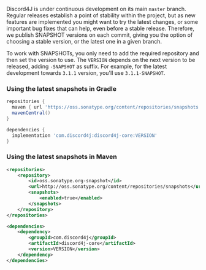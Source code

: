 Discord4J is under continuous development on its main `master` branch. Regular releases establish a point of stability within the project, but as new features are implemented you might want to try the latest changes, or some important bug fixes that can help, even before a stable release. Therefore, we publish SNAPSHOT versions on each commit, giving you the option of choosing a stable version, or the latest one in a given branch.

To work with SNAPSHOTs, you only need to add the required repository and then set the version to use. The `VERSION` depends on the next version to be released, adding `-SNAPSHOT` as suffix. For example, for the latest development towards `3.1.1` version, you'll use `3.1.1-SNAPSHOT`.

### Using the latest snapshots in Gradle
```groovy
repositories {
  maven { url 'https://oss.sonatype.org/content/repositories/snapshots' }
  mavenCentral()
}

dependencies {
  implementation 'com.discord4j:discord4j-core:VERSION'
}
```

### Using the latest snapshots in Maven
```xml
<repositories>
    <repository>
        <id>oss.sonatype.org-snapshot</id>
        <url>http://oss.sonatype.org/content/repositories/snapshots</url>
        <snapshots>
            <enabled>true</enabled>
        </snapshots>
    </repository>
</repositories>

<dependencies>
    <dependency>
        <groupId>com.discord4j</groupId>
        <artifactId>discord4j-core</artifactId>
        <version>VERSION</version>
    </dependency>
</dependencies>
```